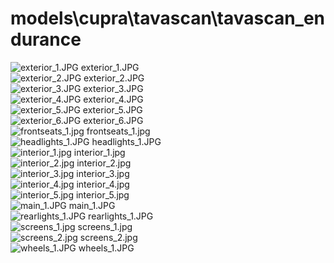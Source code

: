 <h1>models\cupra\tavascan\tavascan_endurance</h1>
<div class="container text-center">
<div class="row">
<div class="col col-lg-2 col-6">
<img src="https://media.evkx.net/multimedia/models/cupra/tavascan/tavascan_endurance/exterior_1_xst.JPG" class="img-thumbnail" alt="exterior_1.JPG">
exterior_1.JPG
</div>
<div class="col col-lg-2 col-6">
<img src="https://media.evkx.net/multimedia/models/cupra/tavascan/tavascan_endurance/exterior_2_xst.JPG" class="img-thumbnail" alt="exterior_2.JPG">
exterior_2.JPG
</div>
<div class="col col-lg-2 col-6">
<img src="https://media.evkx.net/multimedia/models/cupra/tavascan/tavascan_endurance/exterior_3_xst.JPG" class="img-thumbnail" alt="exterior_3.JPG">
exterior_3.JPG
</div>
<div class="col col-lg-2 col-6">
<img src="https://media.evkx.net/multimedia/models/cupra/tavascan/tavascan_endurance/exterior_4_xst.JPG" class="img-thumbnail" alt="exterior_4.JPG">
exterior_4.JPG
</div>
<div class="col col-lg-2 col-6">
<img src="https://media.evkx.net/multimedia/models/cupra/tavascan/tavascan_endurance/exterior_5_xst.JPG" class="img-thumbnail" alt="exterior_5.JPG">
exterior_5.JPG
</div>
<div class="col col-lg-2 col-6">
<img src="https://media.evkx.net/multimedia/models/cupra/tavascan/tavascan_endurance/exterior_6_xst.JPG" class="img-thumbnail" alt="exterior_6.JPG">
exterior_6.JPG
</div>
<div class="col col-lg-2 col-6">
<img src="https://media.evkx.net/multimedia/models/cupra/tavascan/tavascan_endurance/frontseats_1_xst.jpg" class="img-thumbnail" alt="frontseats_1.jpg">
frontseats_1.jpg
</div>
<div class="col col-lg-2 col-6">
<img src="https://media.evkx.net/multimedia/models/cupra/tavascan/tavascan_endurance/headlights_1_xst.JPG" class="img-thumbnail" alt="headlights_1.JPG">
headlights_1.JPG
</div>
<div class="col col-lg-2 col-6">
<img src="https://media.evkx.net/multimedia/models/cupra/tavascan/tavascan_endurance/interior_1_xst.jpg" class="img-thumbnail" alt="interior_1.jpg">
interior_1.jpg
</div>
<div class="col col-lg-2 col-6">
<img src="https://media.evkx.net/multimedia/models/cupra/tavascan/tavascan_endurance/interior_2_xst.jpg" class="img-thumbnail" alt="interior_2.jpg">
interior_2.jpg
</div>
<div class="col col-lg-2 col-6">
<img src="https://media.evkx.net/multimedia/models/cupra/tavascan/tavascan_endurance/interior_3_xst.jpg" class="img-thumbnail" alt="interior_3.jpg">
interior_3.jpg
</div>
<div class="col col-lg-2 col-6">
<img src="https://media.evkx.net/multimedia/models/cupra/tavascan/tavascan_endurance/interior_4_xst.jpg" class="img-thumbnail" alt="interior_4.jpg">
interior_4.jpg
</div>
<div class="col col-lg-2 col-6">
<img src="https://media.evkx.net/multimedia/models/cupra/tavascan/tavascan_endurance/interior_5_xst.jpg" class="img-thumbnail" alt="interior_5.jpg">
interior_5.jpg
</div>
<div class="col col-lg-2 col-6">
<img src="https://media.evkx.net/multimedia/models/cupra/tavascan/tavascan_endurance/main_1_xst.JPG" class="img-thumbnail" alt="main_1.JPG">
main_1.JPG
</div>
<div class="col col-lg-2 col-6">
<img src="https://media.evkx.net/multimedia/models/cupra/tavascan/tavascan_endurance/rearlights_1_xst.JPG" class="img-thumbnail" alt="rearlights_1.JPG">
rearlights_1.JPG
</div>
<div class="col col-lg-2 col-6">
<img src="https://media.evkx.net/multimedia/models/cupra/tavascan/tavascan_endurance/screens_1_xst.jpg" class="img-thumbnail" alt="screens_1.jpg">
screens_1.jpg
</div>
<div class="col col-lg-2 col-6">
<img src="https://media.evkx.net/multimedia/models/cupra/tavascan/tavascan_endurance/screens_2_xst.jpg" class="img-thumbnail" alt="screens_2.jpg">
screens_2.jpg
</div>
<div class="col col-lg-2 col-6">
<img src="https://media.evkx.net/multimedia/models/cupra/tavascan/tavascan_endurance/wheels_1_xst.JPG" class="img-thumbnail" alt="wheels_1.JPG">
wheels_1.JPG
</div>
</div>
</div>
